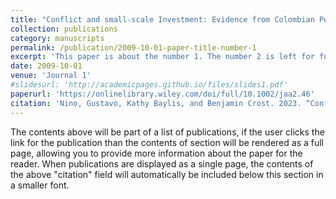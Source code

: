 ```yaml
---
title: "Conflict and small-scale Investment: Evidence from Colombian Peace Agreement"
collection: publications
category: manuscripts
permalink: /publication/2009-10-01-paper-title-number-1
excerpt: 'This paper is about the number 1. The number 2 is left for future work.'
date: 2009-10-01
venue: 'Journal 1'
#slidesurl: 'http://academicpages.github.io/files/slides1.pdf'
paperurl: 'https://onlinelibrary.wiley.com/doi/full/10.1002/jaa2.46'
citation: 'Nino, Gustavo, Kathy Baylis, and Benjamin Crost. 2023. “Conflict and small-scale investment: Evidence from Colombian peace agreement.” Journal of the Agricultural and Applied Economics Association. 2: 67–83. https://doi.org/10.1002/jaa2.46'
---
```


The contents above will be part of a list of publications, if the user clicks the link for the publication than the contents of section will be rendered as a full page, allowing you to provide more information about the paper for the reader. When publications are displayed as a single page, the contents of the above "citation" field will automatically be included below this section in a smaller font.
